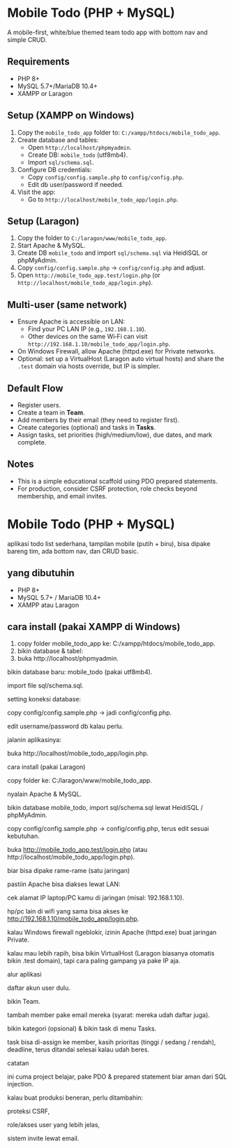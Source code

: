 # Mobile Todo (PHP + MySQL)

A mobile-first, white/blue themed team todo app with bottom nav and simple CRUD.

## Requirements
- PHP 8+
- MySQL 5.7+/MariaDB 10.4+
- XAMPP or Laragon

## Setup (XAMPP on Windows)
1. Copy the `mobile_todo_app` folder to: `C:/xampp/htdocs/mobile_todo_app`.
2. Create database and tables:
   - Open `http://localhost/phpmyadmin`.
   - Create DB: `mobile_todo` (utf8mb4).
   - Import `sql/schema.sql`.
3. Configure DB credentials:
   - Copy `config/config.sample.php` to `config/config.php`.
   - Edit db user/password if needed.
4. Visit the app:
   - Go to `http://localhost/mobile_todo_app/login.php`.

## Setup (Laragon)
1. Copy the folder to `C:/laragon/www/mobile_todo_app`.
2. Start Apache & MySQL.
3. Create DB `mobile_todo` and import `sql/schema.sql` via HeidiSQL or phpMyAdmin.
4. Copy `config/config.sample.php` → `config/config.php` and adjust.
5. Open `http://mobile_todo_app.test/login.php` (or `http://localhost/mobile_todo_app/login.php`).

## Multi-user (same network)
- Ensure Apache is accessible on LAN:
  - Find your PC LAN IP (e.g., `192.168.1.10`).
  - Other devices on the same Wi‑Fi can visit `http://192.168.1.10/mobile_todo_app/login.php`.
- On Windows Firewall, allow Apache (httpd.exe) for Private networks.
- Optional: set up a VirtualHost (Laragon auto virtual hosts) and share the `.test` domain via hosts override, but IP is simpler.

## Default Flow
- Register users.
- Create a team in **Team**.
- Add members by their email (they need to register first).
- Create categories (optional) and tasks in **Tasks**.
- Assign tasks, set priorities (high/medium/low), due dates, and mark complete.

## Notes
- This is a simple educational scaffold using PDO prepared statements.
- For production, consider CSRF protection, role checks beyond membership, and email invites.


# Mobile Todo (PHP + MySQL)
aplikasi todo list sederhana, tampilan mobile (putih + biru), bisa dipake bareng tim, ada bottom nav, dan CRUD basic.

## yang dibutuhin
- PHP 8+
- MySQL 5.7+ / MariaDB 10.4+
- XAMPP atau Laragon

## cara install (pakai XAMPP di Windows)

1. copy folder mobile_todo_app ke: C:/xampp/htdocs/mobile_todo_app.
2. bikin database & tabel:
3. buka http://localhost/phpmyadmin.

bikin database baru: mobile_todo (pakai utf8mb4).

import file sql/schema.sql.

setting koneksi database:

copy config/config.sample.php → jadi config/config.php.

edit username/password db kalau perlu.

jalanin aplikasinya:

buka http://localhost/mobile_todo_app/login.php.

cara install (pakai Laragon)

copy folder ke: C:/laragon/www/mobile_todo_app.

nyalain Apache & MySQL.

bikin database mobile_todo, import sql/schema.sql lewat HeidiSQL / phpMyAdmin.

copy config/config.sample.php → config/config.php, terus edit sesuai kebutuhan.

buka http://mobile_todo_app.test/login.php (atau http://localhost/mobile_todo_app/login.php).

biar bisa dipake rame-rame (satu jaringan)

pastiin Apache bisa diakses lewat LAN:

cek alamat IP laptop/PC kamu di jaringan (misal: 192.168.1.10).

hp/pc lain di wifi yang sama bisa akses ke http://192.168.1.10/mobile_todo_app/login.php.

kalau Windows firewall ngeblokir, izinin Apache (httpd.exe) buat jaringan Private.

kalau mau lebih rapih, bisa bikin VirtualHost (Laragon biasanya otomatis bikin .test domain), tapi cara paling gampang ya pake IP aja.

alur aplikasi

daftar akun user dulu.

bikin Team.

tambah member pake email mereka (syarat: mereka udah daftar juga).

bikin kategori (opsional) & bikin task di menu Tasks.

task bisa di-assign ke member, kasih prioritas (tinggi / sedang / rendah), deadline, terus ditandai selesai kalau udah beres.

catatan

ini cuma project belajar, pake PDO & prepared statement biar aman dari SQL injection.

kalau buat produksi beneran, perlu ditambahin:

proteksi CSRF,

role/akses user yang lebih jelas,

sistem invite lewat email.